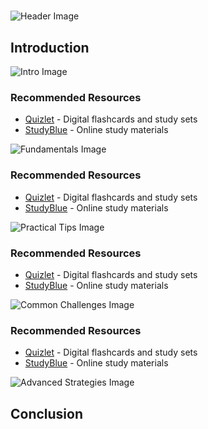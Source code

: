 # 


![Header Image](https://fal.media/files/koala/sg8IEWG1-ZeyBP7fQfW2A.png)

## Introduction


![Intro Image](https://fal.media/files/koala/imCkJpPUhJCEOT8VyNJBx.png)



### Recommended Resources
- [Quizlet](https://quizlet.com/) - Digital flashcards and study sets
- [StudyBlue](https://www.studyblue.com/) - Online study materials


![Fundamentals Image](https://fal.media/files/panda/gBanDqc5BH8uIk-YG85Sn.png)



### Recommended Resources
- [Quizlet](https://quizlet.com/) - Digital flashcards and study sets
- [StudyBlue](https://www.studyblue.com/) - Online study materials


![Practical Tips Image](https://fal.media/files/tiger/EBOuByfLvC3tux2D45F5C.png)



### Recommended Resources
- [Quizlet](https://quizlet.com/) - Digital flashcards and study sets
- [StudyBlue](https://www.studyblue.com/) - Online study materials


![Common Challenges Image](https://fal.media/files/tiger/xmYasRSoBw4ih7TFgWUzB.png)



### Recommended Resources
- [Quizlet](https://quizlet.com/) - Digital flashcards and study sets
- [StudyBlue](https://www.studyblue.com/) - Online study materials


![Advanced Strategies Image](https://fal.media/files/penguin/ZnvpY_Pmavgr1QqwvKEl-.png)

## Conclusion

